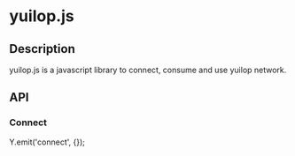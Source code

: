 # yuilop.js

## Description
yuilop.js is a javascript library to connect, consume and use yuilop network.

## API

### Connect
Y.emit('connect', {});